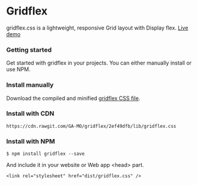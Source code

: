 # Gridflex
gridflex.css is a lightweight, responsive Grid layout with Display flex.
[Live demo](https://ga-mo.github.io/gridflex/demo/)

### Getting started

Get started with gridflex in your projects. You can either manually install or use NPM.

### Install manually
Download the compiled and minified [gridflex CSS file](https://github.com/GA-MO/gridflex/tree/master/lib).

### Install with CDN

```
https://cdn.rawgit.com/GA-MO/gridflex/2ef49dfb/lib/gridflex.css
```

### Install with NPM

```
$ npm install gridflex --save
```

And include it in your website or Web app &lt;head&gt; part.

```
<link rel="stylesheet" href="dist/gridflex.css" />
```